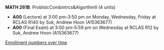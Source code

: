 **MATH 261B**: ProblstcCombintrcs&AlgorthmII (4 units)

- **A00** (Lecture) at 3:00 pm–3:50 pm on Monday, Wednesday, Friday at RCLAS R140 by Suk, Andrew Hoon (A15363677)
- **A00** (Final Exam) at 3:00 pm–5:59 pm on Wednesday at RCLAS R12 by Suk, Andrew Hoon (A15363677)

[Enrollment numbers over time](./MATH261B.tsv)
